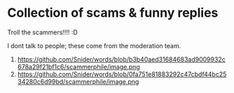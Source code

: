 # Collection of scams & funny replies

Troll the scammers!!!! :D 

I dont talk to people; these come from the moderation team.

1) https://github.com/Snider/words/blob/b3b40aed31684683ad9009932c678a29f21bf1c6/scammerphile/image.png
2) https://github.com/Snider/words/blob/0fa751e81883292c47cbdf44bc2534280c6d99bd/scammerphile/image.png
